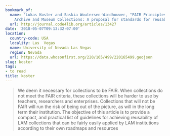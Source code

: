 ```yaml
---
bookmark_of:
  name: 'Lukas Koster and Saskia Woutersen-Windhouwer, "FAIR Principles for Library,
    Archive and Museum Collections: A proposal for standards for reusable collections"'
  url: http://journal.code4lib.org/articles/13427
date: '2018-05-07T09:13:32-07:00'
location:
  country-code: USA
  locality: Las  Vegas
  name: University of Nevada Las Vegas
  region: Nevada
  url: https://data.whosonfirst.org/220/165/499/220165499.geojson
slug: koster
tags:
- to read
title: koster
---
```

> We deem it necessary for collections to be FAIR. When collections do not meet the FAIR criteria, these collections will be harder to use by teachers, researchers and enterprises. Collections that will not be FAIR will run the risk of being out of the picture, as will in the long term their institution. The objective of this article is to provide a compact, and practical list of guidelines for achieving reusability of LAM collections that can be fairly easily applied by LAM institutions according to their own roadmaps and resources
